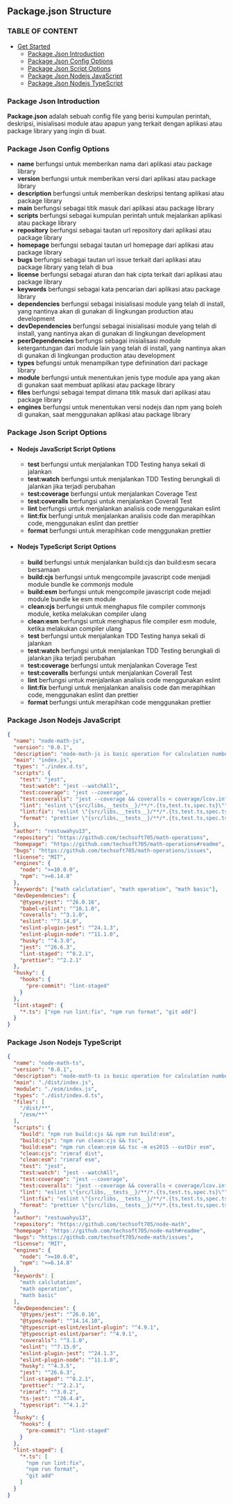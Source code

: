 ## Package.json Structure

### TABLE OF CONTENT

- [Get Started](#get-started)
  - [Package Json Introduction](#Package-Json-Introduction)
  - [Package Json Config Options](#Package-Json-Config-Options)
  - [Package Json Script Options](#Package-Json-Script-Options)
  - [Package Json Nodejs JavaScript](#Package-Json-Nodejs-JavaScript)
  - [Package Json Nodejs TypeScript](#Package-Json-Nodejs-TypeScript)

### Package Json Introduction

**Package.json** adalah sebuah config file yang berisi kumpulan perintah, deskripsi, inisialisasi module atau apapun yang terkait dengan aplikasi atau package library yang ingin di buat.

### Package Json Config Options

- **name** berfungsi untuk memberikan nama dari aplikasi atau package library
- **version** berfungsi untuk memberikan versi dari aplikasi atau package library
- **description** berfungsi untuk memberikan deskripsi tentang aplikasi atau package library
- **main** berfungsi sebagai titik masuk dari aplikasi atau package library
- **scripts** berfungsi sebagai kumpulan perintah untuk mejalankan aplikasi atau package library
- **repository** berfungsi sebagai tautan url repository dari aplikasi atau package library
- **homepage** berfungsi sebagai tautan url homepage dari aplikasi atau package library
- **bugs** berfungsi sebagai tautan url issue terkait dari aplikasi atau package library yang telah di bua
- **license** berfungsi sebagai aturan dan hak cipta terkait dari aplikasi atau package library
- **keywords** berfungsi sebagai kata pencarian dari aplikasi atau package library
- **dependencies** berfungsi sebagai inisialisasi module yang telah di install, yang nantinya akan di gunakan di lingkungan production atau development
- **devDependencies** berfungsi sebagai inisialisasi module yang telah di install, yang nantinya akan di gunakan di lingkungan development
- **peerDependencies** berfungsi sebagai inisialisasi module ketergantungan dari module lain yang telah di install, yang nantinya akan di gunakan di lingkungan production atau development
- **types** befungsi untuk menampilkan type definination dari package library
- **module** berfungsi untuk menentukan jenis type module apa yang akan di gunakan saat membuat aplikasi atau package library
- **files** berfungsi sebagai tempat dimana titik masuk dari aplikasi atau package library
- **engines** berfungsi untuk menentukan versi nodejs dan npm yang boleh di gunakan, saat menggunakan aplikasi atau package library

### Package Json Script Options

- #### Nodejs JavaScript Script Options

  - **test** berfungsi untuk menjalankan TDD Testing hanya sekali di jalankan
  - **test:watch** berfungsi untuk menjalankan TDD Testing berungkali di jalankan jika terjadi perubahan
  - **test:coverage** berfungsi untuk menjalankan Coverage Test
  - **test:coveralls** berfungsi untuk menjalankan Coverall Test
  - **lint** berfungsi untuk menjalankan analisis code menggunakan eslint
  - **lint:fix** berfungi untuk menjalankan analisis code dan merapihkan code, menggunakan eslint dan prettier
  - **format** berfungsi untuk merapihkan code menggunakan prettier

- #### Nodejs TypeScript Script Options
  - **build** berfungsi untuk menjalankan build:cjs dan build:esm secara bersamaan
  - **build:cjs** berfungsi untuk mengcompile javascript code menjadi module bundle ke commonjs module
  - **build:esm** berfungsi untuk mengcompile javascript code mejadi module bundle ke esm module
  - **clean:cjs** berfungsi untuk menghapus file compiler commonjs module, ketika melakukan compiler ulang
  - **clean:esm** berfungsi untuk menghapus file compiler esm module, ketika melakukan compiler ulang
  - **test** berfungsi untuk menjalankan TDD Testing hanya sekali di jalankan
  - **test:watch** berfungsi untuk menjalankan TDD Testing berungkali di jalankan jika terjadi perubahan
  - **test:coverage** berfungsi untuk menjalankan Coverage Test
  - **test:coveralls** berfungsi untuk menjalankan Coverall Test
  - **lint** berfungsi untuk menjalankan analisis code menggunakan eslint
  - **lint:fix** berfungi untuk menjalankan analisis code dan merapihkan code, menggunakan eslint dan prettier
  - **format** berfungsi untuk merapihkan code menggunakan prettier

### Package Json Nodejs JavaScript

```json
{
  "name": "node-math-js",
  "version": "0.0.1",
  "description": "node-math-js is basic operation for calculation number",
  "main": "index.js",
  "types": "./index.d.ts",
  "scripts": {
    "test": "jest",
    "test:watch": "jest --watchAll",
    "test:coverage": "jest --coverage",
    "test:coveralls": "jest --coverage && coveralls < coverage/lcov.info",
    "lint": "eslint \"{src/libs,__tests__}/**/*.{ts,test.ts,spec.ts}\"",
    "lint:fix": "eslint \"{src/libs,__tests__}/**/*.{ts,test.ts,spec.ts}\" --fix",
    "format": "prettier \"{src/libs,__tests__}/**/*.{ts,test.ts,spec.ts}\" --check --write"
  },
  "author": "restuwahyu13",
  "repository": "https://github.com/techsoft705/math-operations",
  "homepage": "https://github.com/techsoft705/math-operations#readme",
  "bugs": "https://github.com/techsoft705/math-operations/issues",
  "license": "MIT",
  "engines": {
    "node": ">=10.0.0",
    "npm": ">=6.14.8"
  },
  "keywords": ["math calclutation", "math operation", "math basic"],
  "devDependencies": {
    "@types/jest": "^26.0.16",
    "babel-eslint": "^10.1.0",
    "coveralls": "^3.1.0",
    "eslint": "^7.14.0",
    "eslint-plugin-jest": "^24.1.3",
    "eslint-plugin-node": "^11.1.0",
    "husky": "^4.3.0",
    "jest": "^26.6.3",
    "lint-staged": "^8.2.1",
    "prettier": "^2.2.1"
  },
  "husky": {
    "hooks": {
      "pre-commit": "lint-staged"
    }
  },
  "lint-staged": {
    "*.ts": ["npm run lint:fix", "npm run format", "git add"]
  }
}
```

### Package Json Nodejs TypeScript

```json
{
  "name": "node-math-ts",
  "version": "0.0.1",
  "description": "node-math-ts is basic operation for calculation number",
  "main": "./dist/index.js",
  "module": "./esm/index.js",
  "types": "./dist/index.d.ts",
  "files": [
    "/dist/**",
    "/esm/**"
  ],
  "scripts": {
    "build": "npm run build:cjs && npm run build:esm",
    "build:cjs": "npm run clean:cjs && tsc",
    "build:esm": "npm run clean:esm && tsc -m es2015 --outDir esm",
    "clean:cjs": "rimraf dist",
    "clean:esm": "rimraf esm",
    "test": "jest",
    "test:watch": "jest --watchAll",
    "test:coverage": "jest --coverage",
    "test:coveralls": "jest --coverage && coveralls < coverage/lcov.info",
    "lint": "eslint \"{src/libs,__tests__}/**/*.{ts,test.ts,spec.ts}\"",
    "lint:fix": "eslint \"{src/libs,__tests__}/**/*.{ts,test.ts,spec.ts}\" --fix",
    "format": "prettier \"{src/libs,__tests__}/**/*.{ts,test.ts,spec.ts}\" --check --write"
  },
  "author": "restuwahyu13",
  "repository": "https://github.com/techsoft705/node-math",
  "homepage": "https://github.com/techsoft705/node-math#readme",
  "bugs": "https://github.com/techsoft705/node-math/issues",
  "license": "MIT",
  "engines": {
    "node": ">=10.0.0",
    "npm": ">=6.14.8"
  },
  "keywords": [
    "math calclutation",
    "math operation",
    "math basic"
  ],
  "devDependencies": {
    "@types/jest": "^26.0.16",
    "@types/node": "^14.14.10",
    "@typescript-eslint/eslint-plugin": "^4.9.1",
    "@typescript-eslint/parser": "^4.9.1",
    "coveralls": "^3.1.0",
    "eslint": "^7.15.0",
    "eslint-plugin-jest": "^24.1.3",
    "eslint-plugin-node": "^11.1.0",
    "husky": "^4.3.5",
    "jest": "^26.6.3",
    "lint-staged": "^8.2.1",
    "prettier": "^2.2.1",
    "rimraf": "^3.0.2",
    "ts-jest": "^26.4.4",
    "typescript": "^4.1.2"
  },
  "husky": {
    "hooks": {
      "pre-commit": "lint-staged"
    }
  },
  "lint-staged": {
    "*.ts": [
      "npm run lint:fix",
      "npm run format",
      "git add"
    ]
  }
}
```
